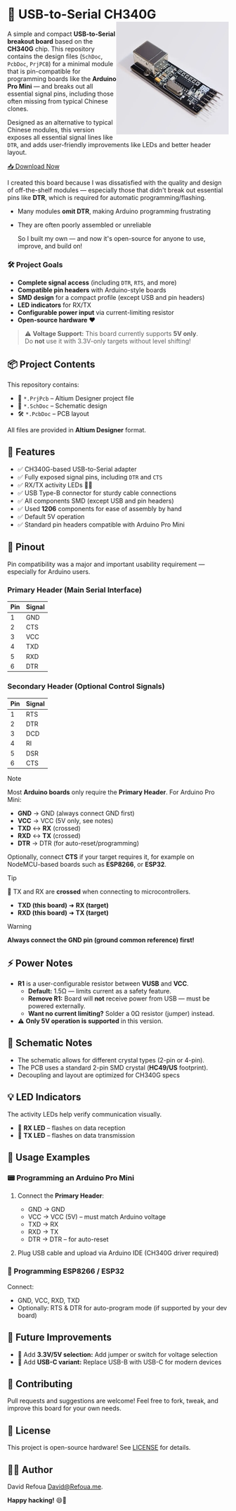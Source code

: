 # 🔌 USB-to-Serial CH340G <img src="Photos/CH340G_Module.webp" align="right" width="256" height="256">

A simple and compact **USB-to-Serial breakout board** based on the **CH340G** chip.  This repository contains the design files (`SchDoc`, `PcbDoc`, `PrjPCB`) for a minimal module that is pin-compatible for programming boards like the **Arduino Pro Mini** — and breaks out all essential signal pins, including those often missing from typical Chinese clones.

Designed as an alternative to typical Chinese modules, this version exposes all essential signal lines like `DTR`, and adds user-friendly improvements like LEDs and better header layout.

[📥 Download Now](https://github.com/DRSDavidSoft/USB-to-Serial_CH340G/archive/refs/heads/main.zip)

I created this board because I was dissatisfied with the quality and design of off-the-shelf modules — especially those that didn't break out essential pins like **DTR**, which is required for automatic programming/flashing.

* Many modules **omit DTR**, making Arduino programming frustrating  
* They are often poorly assembled or unreliable  
  
  So I built my own — and now it's open-source for anyone to use, improve, and build on!

### 🛠️ Project Goals

-  **Complete signal access** (including `DTR`, `RTS`, and more)
-  **Compatible pin headers** with Arduino-style boards
-  **SMD design** for a compact profile (except USB and pin headers)
-  **LED indicators** for RX/TX
-  **Configurable power input** via current-limiting resistor
-  **Open-source hardware** ❤️

> ⚠️ **Voltage Support:**
> This board currently supports **5V only**.  
> Do **not** use it with 3.3V-only targets without level shifting!

## 📦 Project Contents

This repository contains:

* 🧩 `*.PrjPcb` – Altium Designer project file
* 📐 `*.SchDoc` – Schematic design
* 🛠️ `*.PcbDoc` – PCB layout

All files are provided in **Altium Designer** format.

## 🧰 Features

- ✅ CH340G-based USB-to-Serial adapter
- ✅ Fully exposed signal pins, including `DTR` and `CTS`
- ✅ RX/TX activity LEDs 🔴🔵
- ✅ USB Type-B connector for sturdy cable connections
- ✅ All components SMD (except USB and pin headers)
- ✅ Used **1206** components for ease of assembly by hand
- ✅ Default 5V operation
- ✅ Standard pin headers compatible with Arduino Pro Mini

## 📌 Pinout

Pin compatibility was a major and important usability requirement — especially for Arduino users.

### Primary Header (Main Serial Interface)

| Pin | Signal |
| --- | ------ |
| 1   | GND    |
| 2   | CTS    |
| 3   | VCC    |
| 4   | TXD    |
| 5   | RXD    |
| 6   | DTR    |

### Secondary Header (Optional Control Signals)

| Pin | Signal |
| --- | ------ |
| 1   | RTS    |
| 2   | DTR    |
| 3   | DCD    |
| 4   | RI     |
| 5   | DSR    |
| 6   | CTS    |

> [!NOTE]  
> Most **Arduino boards** only require the **Primary Header**.
> For Arduino Pro Mini:
> - **GND** → GND (always connect GND first)
> - **VCC** → VCC (5V only, see notes)
> - **TXD** ↔ **RX** (crossed)
> - **RXD** ↔ **TX** (crossed)
> - **DTR** → DTR (for auto-reset/programming)
>
> Optionally, connect **CTS** if your target requires it, for example on NodeMCU-based boards such as **ESP8266**, or **ESP32**.

> [!TIP]  
> 🔁 TX and RX are **crossed** when connecting to microcontrollers.
>
> * **TXD (this board)** ➜ **RX (target)**
> * **RXD (this board)** ➜ **TX (target)**

> [!WARNING]  
> **Always connect the GND pin (ground common reference) first!**

## ⚡️ Power Notes

- **R1** is a user-configurable resistor between **VUSB** and **VCC**.
  - **Default:** 1.5Ω — limits current as a safety feature.
  - **Remove R1:** Board will **not** receive power from USB — must be powered externally.
  - **Want no current limiting?** Solder a 0Ω resistor (jumper) instead.
- ⚠️ **Only 5V operation is supported** in this version.

## 📝 Schematic Notes

- The schematic allows for different crystal types (2-pin or 4-pin).
- The PCB uses a standard 2-pin SMD crystal (**HC49/US** footprint).
- Decoupling and layout are optimized for CH340G specs

## 💡 LED Indicators
The activity LEDs help verify communication visually.

- 🔴 **RX LED** – flashes on data reception
- 🔵 **TX LED** – flashes on data transmission

## 🧪 Usage Examples

### 📟 Programming an Arduino Pro Mini

1. Connect the **Primary Header**:
   - GND → GND
   - VCC → VCC (5V) – must match Arduino voltage
   - TXD → RX
   - RXD → TX
   - DTR → DTR – for auto-reset
   
2. Plug USB cable and upload via Arduino IDE (CH340G driver required)

### 📡 Programming ESP8266 / ESP32

Connect:

- GND, VCC, RXD, TXD
- Optionally: RTS & DTR for auto-program mode (if supported by your dev board)

## 🔮 Future Improvements

- 🔄 Add **3.3V/5V selection:** Add jumper or switch for voltage selection
- 🔌 Add **USB-C variant:** Replace USB-B with USB-C for modern devices

## 🤝 Contributing

Pull requests and suggestions are welcome! Feel free to fork, tweak, and improve this board for your own needs.

## 📜 License

This project is open-source hardware! See [LICENSE](LICENSE) for details.

## 👨‍💻 Author

David Refoua <David@Refoua.me>.

**Happy hacking!** 😄🔧
